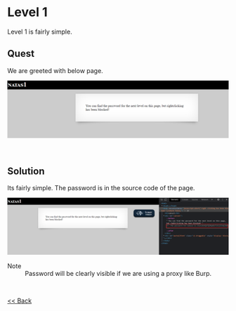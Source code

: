 # Level 1
Level 1 is fairly simple. 

## Quest 
We are greeted with below page.

![Level1 Image](./images/Level1.png)

<br/>

## Solution
Its fairly simple. The password is in the source code of the page.

![Level1 Solution](./images/Level1_solution.png)

<dl>
<dt>Note</dt>
<dd>Password will be clearly visible if we are using a proxy like Burp.</dd>
</dl>

<br/>

[<< Back](https://grey-fish.github.io/Natas/index.html)
